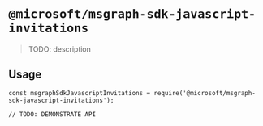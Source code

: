 # `@microsoft/msgraph-sdk-javascript-invitations`

> TODO: description

## Usage

```
const msgraphSdkJavascriptInvitations = require('@microsoft/msgraph-sdk-javascript-invitations');

// TODO: DEMONSTRATE API
```
